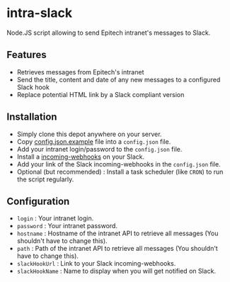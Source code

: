 intra-slack
===========
Node.JS script allowing to send Epitech intranet's messages to Slack.

## Features
- Retrieves messages from Epitech's intranet
- Send the title, content and date of any new messages to a configured Slack hook
- Replace potential HTML link by a Slack compliant version

## Installation
- Simply clone this depot anywhere on your server.
- Copy [config.json.example](https://github.com/DUDU54330/intra-slack/blob/master/config.json.example) file into a `config.json` file.
- Add your intranet login/password to the `config.json` file.
- Install a [incoming-webhooks](https://api.slack.com/incoming-webhooks) on your Slack.
- Add your link of the Slack incoming-webhooks in the `config.json` file.
- Optional (but recommended) : Install a task scheduler (like `CRON`) to run the script regularly.

## Configuration
- `login` : Your intranet login.
- `password` : Your intranet password.
- `hostname` : Hostname of the intranet API to retrieve all messages (You shouldn't have to change this).
- `path` : Path of the intranet API to retrieve all messages (You shouldn't have to change this).
- `slackHookUrl` :  Link to your Slack incoming-webhooks.
- `slackHookName` : Name to display when you will get notified on Slack.
